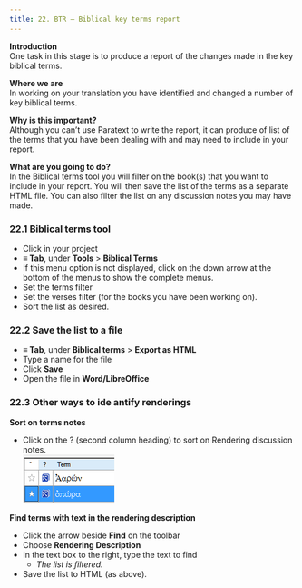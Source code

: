 ```yaml
---
title: 22. BTR – Biblical key terms report
---
```

**Introduction**  
One task in this stage is to produce a report of the changes made in the key biblical terms.

**Where we are**  
In working on your translation you have identified and changed a number of key biblical terms.

**Why is this important?**  
Although you can’t use Paratext to write the report, it can produce of list of the terms that you have been dealing with and may need to include in your report.

**What are you going to do?**  
In the Biblical terms tool you will filter on the book(s) that you want to include in your report. You will then save the list of the terms as a separate HTML file. You can also filter the list on any discussion notes you may have made.

### 22.1 Biblical terms tool
-   Click in your project
-   **≡ Tab**, under **Tools** \> **Biblical Terms**
-   If this menu option is not displayed, click on the down arrow at the bottom of the menus to show the complete menus.
-   Set the terms filter
-   Set the verses filter (for the books you have been working on).
-   Sort the list as desired.

### 22.2 Save the list to a file
-   **≡ Tab**, under **Biblical terms** \> **Export as HTML**
-   Type a name for the file
-   Click **Save**
-   Open the file in **Word/LibreOffice**

### 22.3 Other ways to ide antify renderings
**Sort on terms notes**  
-   Click on the ? (second column heading) to sort on Rendering discussion notes.  
    ![wordml://117.png](../media/6c4f35b0e14754c7409aaccbb53f1e26.png)

**Find terms with text in the rendering description**  
-   Click the arrow beside **Find** on the toolbar
-   Choose **Rendering Description**
-   In the text box to the right, type the text to find  
    -  *The list is filtered.*
-   Save the list to HTML (as above).
